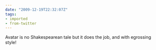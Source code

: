 ```yaml
---
date: "2009-12-19T22:32:07Z"
tags:
- imported
- from-twitter
---
```

Avatar is no Shakespearean tale but it does the job, and with egrossing style!
